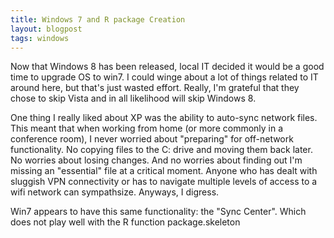 ```yaml
---
title: Windows 7 and R package Creation
layout: blogpost
tags: windows
---
```

<div id = "statement">
Now that Windows 8 has been released, local IT decided it would be a good time to upgrade OS to win7. 
I could winge about a lot of things related to IT around here, but that's just wasted effort. Really, I'm
grateful that they chose to skip Vista and in all likelihood will skip Windows 8. 

One thing I really liked about XP was the ability to auto-sync network files. This meant that when working from 
home (or more commonly in a conference room), I never worried about "preparing" for off-network functionality.
No copying files to the C: drive and moving them back later. No worries about losing changes. And no worries about 
finding out I'm missing an "essential" file at a critical moment. Anyone who has dealt with sluggish VPN connectivity
or has to navigate multiple levels of access to a wifi network can sympathsize. Anyways, I digress.

Win7 appears to have this same functionality: the "Sync Center". Which does not play well with the R function 
package.skeleton
</div>
